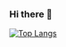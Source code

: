 ### Hi there 👋

[![Top Langs](https://github-readme-stats.vercel.app/api/top-langs/?username=topaz13
)](https://github.com/anuraghazra/github-readme-stats)

<!--
**topaz13/topaz13** is a ✨ _special_ ✨ repository because its `README.md` (this file) appears on your GitHub profile.

Here are some ideas to get you started:

- 🔭 I’m currently working on ...
- 🌱 I’m currently learning ...
- 👯 I’m looking to collaborate on ...
- 🤔 I’m looking for help with ...
- 💬 Ask me about ...
- 📫 How to reach me: ...
- 😄 Pronouns: ...
- ⚡ Fun fact: ...
-->
